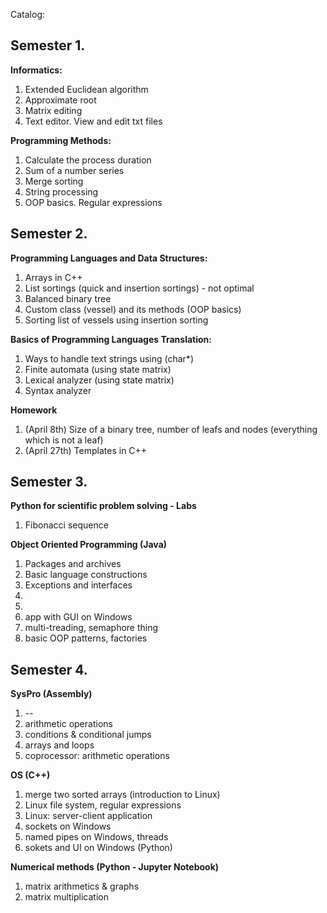 Catalog:

## Semester 1.

**Informatics:**
1. Extended Euclidean algorithm
2. Approximate root
3. Matrix editing
4. Text editor. View and edit txt files 

**Programming Methods:**
1. Calculate the process duration
2. Sum of a number series
3. Merge sorting
4. String processing
5. OOP basics. Regular expressions

## Semester 2.

**Programming Languages and Data Structures:**
1. Arrays in C++
2. List sortings (quick and insertion sortings) - not optimal
3. Balanced binary tree
4. Custom class (vessel) and its methods (OOP basics)
5. Sorting list of vessels using insertion sorting

**Basics of Programming Languages Translation:**
1. Ways to handle text strings using (char*)
2. Finite automata (using state matrix)
3. Lexical analyzer (using state matrix)
4. Syntax analyzer

**Homework**
1. (April 8th) Size of a binary tree, number of leafs and nodes (everything which is not a leaf)
2. (April 27th) Templates in C++

## Semester 3.

**Python for scientific problem solving - Labs**
1. Fibonacci sequence

**Object Oriented Programming (Java)**
1. Packages and archives
2. Basic language constructions
3. Exceptions and interfaces
4.
5.
6. app with GUI on Windows
7. multi-treading, semaphore thing
8. basic OOP patterns, factories

## Semester 4.

**SysPro (Assembly)**
1. --
2. arithmetic operations
3. conditions & conditional jumps
4. arrays and loops
5. coprocessor: arithmetic operations

**OS (C++)**
1. merge two sorted arrays (introduction to Linux)
2. Linux file system, regular expressions
3. Linux: server-client application
4. sockets on Windows
5. named pipes on Windows, threads
6. sokets and UI on Windows (Python)

**Numerical methods (Python - Jupyter Notebook)**
1. matrix arithmetics & graphs
2. matrix multiplication
